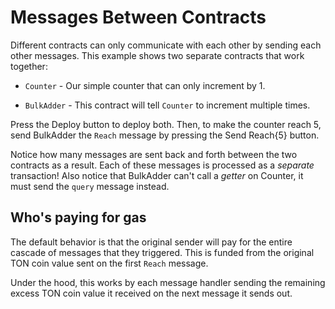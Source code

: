 # Messages Between Contracts

Different contracts can only communicate with each other by sending each other messages. This example shows two separate contracts that work together:

* `Counter` - Our simple counter that can only increment by 1.

* `BulkAdder` - This contract will tell `Counter` to increment multiple times.

 Press the <span class="mdButton blue">Deploy</span> button to deploy both. Then, to make the counter reach 5, send BulkAdder the `Reach` message by pressing the <span class="mdButton grape">Send Reach{5}</span> button.

 Notice how many messages are sent back and forth between the two contracts as a result. Each of these messages is processed as a *separate* transaction! Also notice that BulkAdder can't call a *getter* on Counter, it must send the `query` message instead.

 ## Who's paying for gas

 The default behavior is that the original sender will pay for the entire cascade of messages that they triggered. This is funded from the original TON coin value sent on the first `Reach` message.

Under the hood, this works by each message handler sending the remaining excess TON coin value it received on the next message it sends out.